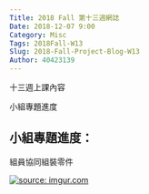 ```yaml
---
Title: 2018 Fall 第十三週網誌
Date: 2018-12-07 9:00
Category: Misc
Tags: 2018Fall-W13
Slug: 2018-Fall-Project-Blog-W13
Author: 40423139
---
```


十三週上課內容

小組專題進度

<!-- PELICAN_END_SUMMARY -->

## 小組專題進度：

組員協同組裝零件

<a href="https://imgur.com/3R5Vo6D"><img src="https://i.imgur.com/3R5Vo6D.png" title="source: imgur.com" /></a>